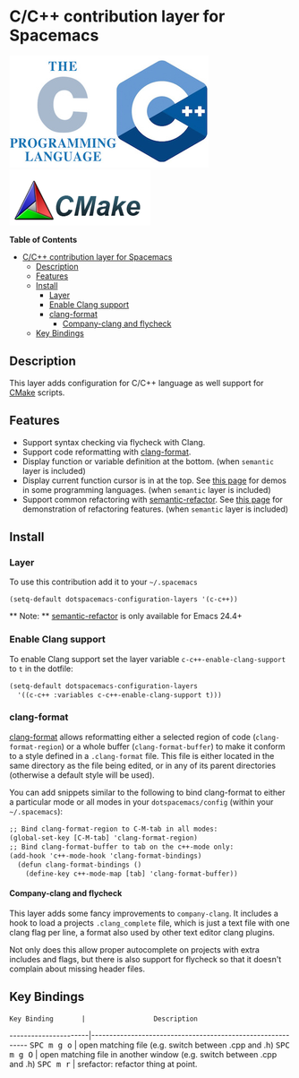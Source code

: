# C/C++ contribution layer for Spacemacs

![cc++](img/ccpp.jpg)
![cmake](img/cmake.png)

<!-- markdown-toc start - Don't edit this section. Run M-x markdown-toc/generate-toc again -->
**Table of Contents**

- [C/C++ contribution layer for Spacemacs](#cc-contribution-layer-for-spacemacs)
    - [Description](#description)
    - [Features](#features)
    - [Install](#install)
        - [Layer](#layer)
        - [Enable Clang support](#enable-clang-support)
        - [clang-format](#clang-format)
            - [Company-clang and flycheck](#company-clang-and-flycheck)
    - [Key Bindings](#key-bindings)

<!-- markdown-toc end -->

## Description

This layer adds configuration for C/C++ language as well support for [CMake][]
scripts.

## Features

- Support syntax checking via flycheck with Clang.
- Support code reformatting with [clang-format][].
- Display function or variable definition at the bottom. (when `semantic` layer is included)
- Display current function cursor is in at the top. See [this page][stickyfunc-demos]
for demos in some programming languages. (when `semantic` layer is included)
- Support common refactoring with [semantic-refactor][]. See [this page][srefactor-demos]
for demonstration of refactoring features. (when `semantic` layer is included)

## Install

### Layer

To use this contribution add it to your `~/.spacemacs`

```elisp
(setq-default dotspacemacs-configuration-layers '(c-c++))
```

** Note: ** [semantic-refactor][] is only available for Emacs 24.4+

### Enable Clang support

To enable Clang support set the layer variable `c-c++-enable-clang-support`
to `t` in the dotfile:

```elisp
(setq-default dotspacemacs-configuration-layers
  '((c-c++ :variables c-c++-enable-clang-support t)))
```

### clang-format

[clang-format][] allows reformatting either a selected region of code
(`clang-format-region`) or a whole buffer (`clang-format-buffer`) to make it
conform to a style defined in a `.clang-format` file. This file is either
located in the same directory as the file being edited, or in any of its parent
directories (otherwise a default style will be used).

You can add snippets similar to the following to bind clang-format to either a
particular mode or all modes in your `dotspacemacs/config` (within your
`~/.spacemacs`):

```elisp
;; Bind clang-format-region to C-M-tab in all modes:
(global-set-key [C-M-tab] 'clang-format-region)
;; Bind clang-format-buffer to tab on the c++-mode only:
(add-hook 'c++-mode-hook 'clang-format-bindings)
  (defun clang-format-bindings ()
    (define-key c++-mode-map [tab] 'clang-format-buffer))
```

#### Company-clang and flycheck

This layer adds some fancy improvements to `company-clang`.
It includes a hook to load a projects `.clang_complete` file, which is
just a text file with one clang flag per line, a format also used by
other text editor clang plugins.

Not only does this allow proper autocomplete on projects with extra
includes and flags, but there is also support for flycheck so that it
doesn't complain about missing header files.

## Key Bindings

    Key Binding       |                 Description
----------------------|------------------------------------------------------------
<kbd>SPC m g o</kbd>  | open matching file (e.g. switch between .cpp and .h)
<kbd>SPC m g O</kbd>  | open matching file in another window (e.g. switch between .cpp and .h)
<kbd>SPC m r</kbd>    | srefactor: refactor thing at point.

[CMake]: http://www.cmake.org/
[semantic-refactor]: https://github.com/tuhdo/semantic-refactor
[srefactor-demos]: https://github.com/tuhdo/semantic-refactor/blob/master/srefactor-demos/demos.org
[stickyfunc-demos]: https://github.com/tuhdo/semantic-stickyfunc-enhance
[clang-format]: http://clang.llvm.org/docs/ClangFormat.html
